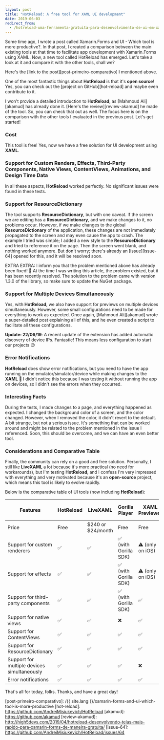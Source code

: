 ```yaml
---
layout: post
title: "HotReload: A free tool for XAML UI development"
date: 2019-06-03
redirect_from:
  - /hotreload-uma-ferramenta-gratuita-para-desenvolvimento-de-ui-em-xaml
---
```


<p class="intro"><span class="dropcap">S</span>ome time ago, I wrote a post called Xamarin.Forms and UI - Which tool is more productive?. In that post, I created a comparison between the main existing tools at that time to facilitate app development with Xamarin.Forms using XAML. Now, a new tool called HotReload has emerged. Let's take a look at it and compare it with the other tools, shall we?</p>

Here's the [link to the post][post-primeiro-comparativo] I mentioned above.

One of the most fantastic things about **HotReload** is that it's **open source**! Yes, you can check out the [project on GitHub][hot-reload] and maybe even contribute to it.

I won't provide a detailed introduction to **HotReload**, as [Mahmoud Ali][akamud] has already done it. [Here's the review][review-akamud] he made of the tool. So, you can check that out as well. The focus here is on the comparison with the other tools I evaluated in the previous post. Let's get started!

### Cost
This tool is free! Yes, now we have a free solution for UI development using **XAML**.

### Support for Custom Renders, Effects, Third-Party Components, Native Views, ContentViews, Animations, and Design Time Data
In all these aspects, **HotReload** worked perfectly. No significant issues were found in these tests.

### Support for ResourceDictionary
The tool supports **ResourceDictionary**, but with one caveat. If the screen we are editing has a **ResourceDictionary**, and we make changes to it, no problems occur. However, if we make changes to the global **ResourceDictionary** of the application, these changes are not immediately propagated to the screen and may even cause the app to crash. The example I tried was simple; I added a new style to the **ResourceDictionary** and tried to reference it on the page. Then the screen went blank, and nothing worked anymore. But don't worry; there's already an [issue][issue-64] opened for this, and it will be resolved soon.

EXTRA EXTRA: I inform you that the problem mentioned above has already been fixed! 🙂 At the time I was writing this article, the problem existed, but it has been recently resolved. The solution to the problem came with version 1.3.0 of the library, so make sure to update the NuGet package.

### Support for Multiple Devices Simultaneously
Yes, with **HotReload**, we also have support for previews on multiple devices simultaneously. However, some small configurations need to be made for everything to work as expected. Once again, [Mahmoud Ali][akamud] wrote a super-detailed post explaining all of this, and he even created a script to facilitate all these configurations.

**Update: 22/06/19**: A recent update of the extension has added automatic discovery of device IPs. Fantastic! This means less configuration to start our projects 😉

### Error Notifications
**HotReload** does show error notifications, but you need to have the app running on the emulator/simulator/device while making changes to the **XAML** 🙂 I didn't notice this because I was testing it without running the app on devices, so I didn't see the errors when they occurred.

### Interesting Facts
During the tests, I made changes to a page, and everything happened as expected. I changed the background color of a screen, and the color changed. However, when I removed the color, it didn't revert to the default. A bit strange, but not a serious issue. It's something that can be worked around and might be related to the problem mentioned in the issue I referenced. Soon, this should be overcome, and we can have an even better tool.

### Considerations and Comparative Table
Finally, the community can rely on a good and free solution. Personally, I still like **LiveXAML** a lot because it's more practical (no need for workarounds), but I'm testing **HotReload**, and I confess I'm very impressed with everything and very motivated because it's an **open-source** project, which means this tool is likely to evolve rapidly.

Below is the comparative table of UI tools (now including **HotReload**):

| Features                                    | HotReload       | LiveXAML          | Gorilla Player       | XAML Previewer     | Xamarin Live Player |
| ------------------------------------------- | --------------- | ----------------- | -------------------- | ------------------ | ------------------- |
| Price                                       | Free            | $240 or $24/month | Free                 | Free               | Free                |
| Support for custom renderers                | ✅              | ✅                | ✅ (with Gorilla SDK) | ⚠️ (only on iOS)    | ❌                  |
| Support for effects                         | ✅              | ✅                | ✅ (with Gorilla SDK) | ⚠️ (only on iOS)    | ❌                  |
| Support for third-party components          | ✅              | ✅                | ✅ (with Gorilla SDK) | ✅                 | -                   |
| Support for native views                    | ✅              | ✅                | ❌                    | ✅                 | -                   |
| Support for ContentViews                    | ✅              | ✅                | ✅                    | ✅                 | -                   |
| Support for ResourceDictionary              | ✅              | ✅                | ✅                    | ✅                 | -                   |
| Support for multiple devices simultaneously | ✅              | ✅                | ✅                    | ❌                 | ❌                  |
| Error notifications                         | ✅              | ✅                | ✅                    | ✅                 | ✅                  |

That's all for today, folks. Thanks, and have a great day!

[post-primeiro-comparativo]: /{{ site.lang }}/xamarin-forms-and-ui-which-tool-is-more-productive
[hot-reload]:                https://github.com/AndreiMisiukevich/HotReload
[akamud]:                    https://github.com/akamud
[review-akamud]:             http://high5devs.com/2019/04/hotreload-desenvolvendo-telas-mais-rapido-para-xamarin-forms-de-maneira-gratuita/
[issue-64]:                  https://github.com/AndreiMisiukevich/HotReload/issues/64
